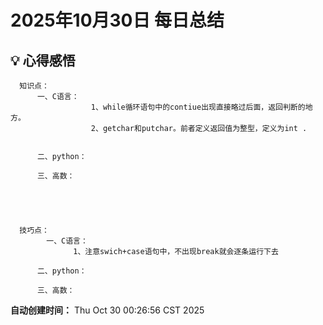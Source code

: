 # 2025年10月30日 每日总结


## 💡 心得感悟
      知识点：
          一、C语言：      
                      1、while循环语句中的contiue出现直接略过后面，返回判断的地方。
                      2、getchar和putchar。前者定义返回值为整型，定义为int .
                      

          二、python：

          三、高数：
          



      
      技巧点：
            一、C语言：
                  1、注意swich+case语句中，不出现break就会逐条运行下去

          二、python：

          三、高数：
            

      



**自动创建时间：** Thu Oct 30 00:26:56 CST 2025
